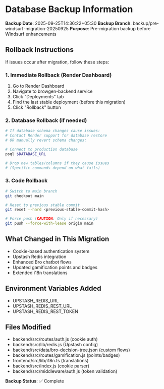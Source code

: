 # Database Backup Information

**Backup Date**: 2025-09-25T14:36:22+05:30
**Backup Branch**: backup/pre-windsurf-migration-20250925
**Purpose**: Pre-migration backup before Windsurf enhancements

## Rollback Instructions

If issues occur after migration, follow these steps:

### 1. Immediate Rollback (Render Dashboard)
1. Go to Render Dashboard
2. Navigate to browgen-backend service
3. Click "Deployments" tab
4. Find the last stable deployment (before this migration)
5. Click "Rollback" button

### 2. Database Rollback (if needed)
```bash
# If database schema changes cause issues:
# Contact Render support for database restore
# OR manually revert schema changes:

# Connect to production database
psql $DATABASE_URL

# Drop new tables/columns if they cause issues
# (Specific commands depend on what fails)
```

### 3. Code Rollback
```bash
# Switch to main branch
git checkout main

# Reset to previous stable commit
git reset --hard <previous-stable-commit-hash>

# Force push (CAUTION: Only if necessary)
git push --force-with-lease origin main
```

## What Changed in This Migration
- Cookie-based authentication system
- Upstash Redis integration
- Enhanced Bro chatbot flows
- Updated gamification points and badges
- Extended i18n translations

## Environment Variables Added
- UPSTASH_REDIS_URL
- UPSTASH_REDIS_REST_URL  
- UPSTASH_REDIS_REST_TOKEN

## Files Modified
- backend/src/routes/auth.js (cookie auth)
- backend/src/lib/redis.js (Upstash config)
- backend/src/data/bro-decision-tree.json (custom flows)
- backend/src/routes/gamification.js (points/badges)
- frontend/src/lib/i18n.ts (translations)
- backend/src/index.js (cookie parser)
- backend/src/middleware/auth.js (token validation)

**Backup Status**: ✅ Complete
